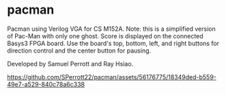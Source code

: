 # pacman
Pacman using Verilog VGA for CS M152A. Note: this is a simplified version of Pac-Man with only one ghost. Score is displayed on the connected Basys3 FPGA board. Use the board's top, bottom, left, and right buttons for direction control and the center button for pausing.

Developed by Samuel Perrott and Ray Hsiao.



https://github.com/SPerrott22/pacman/assets/56176775/18349ded-b559-49e7-a529-840c78a6c338


